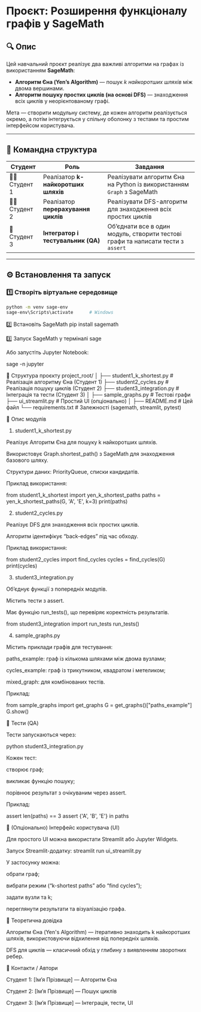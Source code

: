 # Проєкт: Розширення функціоналу графів у SageMath

## 🔍 Опис
Цей навчальний проєкт реалізує два важливі алгоритми на графах із використанням **SageMath**:

- **Алгоритм Єна (Yen’s Algorithm)** — пошук *k найкоротших шляхів* між двома вершинами.
- **Алгоритм пошуку простих циклів (на основі DFS)** — знаходження всіх циклів у неорієнтованому графі.

Мета — створити модульну систему, де кожен алгоритм реалізується окремо, а потім інтегрується у спільну оболонку з тестами та простим інтерфейсом користувача.

---

## 👥 Командна структура

| Студент | Роль | Завдання |
|----------|------|-----------|
| 🧑‍💻 Студент 1 | Реалізатор **k-найкоротших шляхів** | Реалізувати алгоритм Єна на Python із використанням `Graph` з SageMath |
| 🧑‍🔬 Студент 2 | Реалізатор **перерахування циклів** | Реалізувати DFS-алгоритм для знаходження всіх простих циклів |
| 🧩 Студент 3 | **Інтегратор і тестувальник (QA)** | Об’єднати все в один модуль, створити тестові графи та написати тести з `assert` |

---

## ⚙️ Встановлення та запуск

### 1️⃣ Створіть віртуальне середовище
```bash
python -m venv sage-env
sage-env\Scripts\activate      # Windows
```
2️⃣ Встановіть SageMath
pip install sagemath

3️⃣ Запуск SageMath у терміналі
sage


Або запустіть Jupyter Notebook:

sage -n jupyter

🧱 Структура проєкту
project_root/
│
├── student1_k_shortest.py       # Реалізація алгоритму Єна (Студент 1)
├── student2_cycles.py           # Реалізація пошуку циклів (Студент 2)
├── student3_integration.py      # Інтеграція та тести (Студент 3)
│
├── sample_graphs.py             # Тестові графи
├── ui_streamlit.py              # Простий UI (опціонально)
│
├── README.md                    # Цей файл
└── requirements.txt             # Залежності (sagemath, streamlit, pytest)

🧩 Опис модулів
1. student1_k_shortest.py

Реалізує Алгоритм Єна для пошуку k найкоротших шляхів.

Використовує Graph.shortest_path() з SageMath для знаходження базового шляху.

Структури даних: PriorityQueue, списки кандидатів.

Приклад використання:

from student1_k_shortest import yen_k_shortest_paths
paths = yen_k_shortest_paths(G, 'A', 'E', k=3)
print(paths)

2. student2_cycles.py

Реалізує DFS для знаходження всіх простих циклів.

Алгоритм ідентифікує “back-edges” під час обходу.

Приклад використання:

from student2_cycles import find_cycles
cycles = find_cycles(G)
print(cycles)

3. student3_integration.py

Об’єднує функції з попередніх модулів.

Містить тести з assert.

Має функцію run_tests(), що перевіряє коректність результатів.

from student3_integration import run_tests
run_tests()

4. sample_graphs.py

Містить приклади графів для тестування:

paths_example: граф із кількома шляхами між двома вузлами;

cycles_example: граф із трикутником, квадратом і метеликом;

mixed_graph: для комбінованих тестів.

Приклад:

from sample_graphs import get_graphs
G = get_graphs()["paths_example"]
G.show()

🧪 Тести (QA)

Тести запускаються через:

python student3_integration.py


Кожен тест:

створює граф;

викликає функцію пошуку;

порівнює результат з очікуваним через assert.

Приклад:

assert len(paths) == 3
assert {'A', 'B', 'E'} in paths

🎨 (Опціонально) Інтерфейс користувача (UI)

Для простого UI можна використати Streamlit або Jupyter Widgets.

Запуск Streamlit-додатку:
streamlit run ui_streamlit.py


У застосунку можна:

обрати граф;

вибрати режим (“k-shortest paths” або “find cycles”);

задати вузли та k;

переглянути результати та візуалізацію графа.

🧠 Теоретична довідка

Алгоритм Єна (Yen's Algorithm) — ітеративно знаходить k найкоротших шляхів, використовуючи відхилення від попередніх шляхів.

DFS для циклів — класичний обхід у глибину з виявленням зворотних ребер.

💬 Контакти / Автори

Студент 1: [Ім’я Прізвище] — Алгоритм Єна

Студент 2: [Ім’я Прізвище] — Пошук циклів

Студент 3: [Ім’я Прізвище] — Інтеграція, тести, UI
